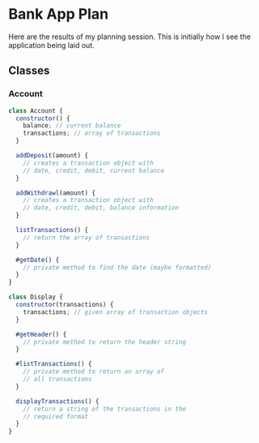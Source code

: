 # Bank App Plan

Here are the results of my planning session. This is initially how I see the application being laid out.

## Classes

### Account

```js
class Account {
  constructor() {
    balance; // current balance
    transactions; // array of transactions
  }

  addDeposit(amount) {
    // creates a transaction object with
    // date, credit, debit, current balance
  }

  addWithdrawl(amount) {
    // creates a transaction object with
    // date, credit, debit, balance information
  }

  listTransactions() {
    // return the array of transactions
  }

  #getDate() {
    // private method to find the date (maybe formatted)
  }
}

class Display {
  constructor(transactions) {
    transactions; // given array of transaction objects
  }

  #getHeader() {
    // private method to return the header string
  }

  #listTransactions() {
    // private method to return an array of
    // all transactions
  }

  displayTransactions() {
    // return a string of the transactions in the
    // required format
  }
}
```
